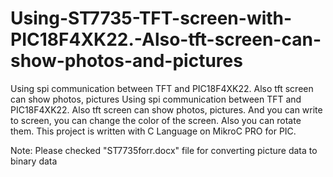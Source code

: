 # Using-ST7735-TFT-screen-with-PIC18F4XK22.-Also-tft-screen-can-show-photos-and-pictures
Using spi communication between TFT and PIC18F4XK22.  Also tft screen can show photos, pictures
Using spi communication between TFT and PIC18F4XK22.  Also tft screen can show photos, pictures. And you can write to screen, you can change the color of the screen.
Also you can rotate them.
This project is written with C Language on MikroC PRO for PIC.

Note: Please checked "ST7735forr.docx" file for converting picture data to binary data
